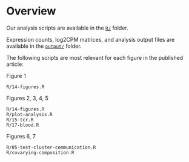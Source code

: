 # Overview

Our analysis scripts are available in the [`R/`](/analysis/R) folder.

Expression counts, log2CPM matrices, and analysis output files are available in the [`output/`](/analysis/output) folder.

The following scripts are most relevant for each figure in the published article:

Figure 1

    R/14-figures.R

Figures 2, 3, 4, 5

    R/14-figures.R
    R/plot-analysis.R
    R/15-tcr.R
    R/17-blood.R

Figures 6, 7

    R/05-test-cluster-communication.R
    R/covarying-composition.R


